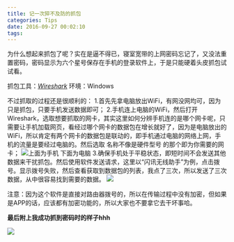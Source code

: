 ```yaml
---
title: 记一次猝不及防的抓包
categories: Tips
date: 2016-09-27 00:02:10
tags:
---
```

为什么想起来抓包了呢？实在是逼不得已，寝室宽带的上网密码忘记了，又没法重置密码，密码显示为六个星号保存在手机的登录软件上，于是只能硬着头皮抓包试试看。
<!--more-->
抓包工具：[*Wireshark*](http://baike.baidu.com/view/640594.htm)
环境：Windows

不过抓取的过程还是很顺利的：
1.首先先拿电脑放出WiFi，有网没网均可，因为只是抓包，只要手机发送数据即可；
2.手机连上电脑的WiFi，然后打开Wireshark，选取想要抓取的网卡，其实这里如何分辨手机连的是哪个网卡呢，只需要让手机加载网页，看经过哪个网卡的数据包在增长就好了，因为是电脑放出的WiFi，所以肯定有两个网卡的数据包是联动的，即手机通过电脑的网络上网，手机的流量是要经过电脑的。然后选取 名称不像是硬件型号 的那个即为你需要的网卡；
![上面为手机 下面为电脑](http://upload-images.jianshu.io/upload_images/2319568-30483752e193d811.png?imageMogr2/auto-orient/strip%7CimageView2/2/w/1240)
3.确保手机处于平稳状态，即短时间不会发送其他数据来干扰抓包。然后使用软件发送请求，这里以“闪讯无线助手”为例，点击拨号。显示拨号失败，然后查看获取到数据包的列表，我点了三次，所以发送了三次数据，从中很容易找到需要的数据。
![](http://upload-images.jianshu.io/upload_images/2319568-886d498f0a00973d.jpg?imageMogr2/auto-orient/strip%7CimageView2/2/w/1240)

注意：因为这个软件是直接对路由器拨号的，所以在传输过程中没有加密，但如果是APP的话，应该都有加密功能的，所以大家也不要拿它去干坏事哈。

**最后附上我成功抓到密码时的样子hhh**

![](http://upload-images.jianshu.io/upload_images/2319568-15a33c6422282b2c.gif?imageMogr2/auto-orient/strip)
